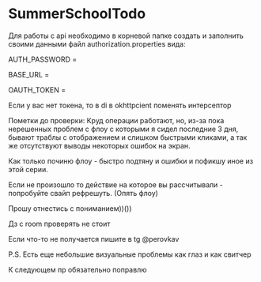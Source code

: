 # SummerSchoolTodo

Для работы с api необходимо в корневой папке создать и заполнить своими данными файл
authorization.properties вида:

AUTH_PASSWORD =

BASE_URL =

OAUTH_TOKEN =

Если у вас нет токена, то в di в okhttpcient поменять интерсептор

Пометки до проверки:
Круд операции работают, но, из-за пока нерешенных проблем с флоу с которыми я сидел последние 3 дня,
бывают траблы с отображением и слишком быстрыми кликами, а так же отсутствуют выводы некоторых
ошибок на экран. 

Как только починю флоу - быстро подтяну и ошибки и пофикшу иное из этой серии.

Если не произошло то действие на которое вы рассчитывали - попробуйте свайп рефрешуть. (Опять флоу)


Прошу отнестись с пониманием))())

Дз c room проверять не стоит

Если что-то не получается пишите в tg @perovkav

P.S. Есть еще небольшие визуальные проблемы как глаз и как свитчер

К следующем пр обязательно поправлю

